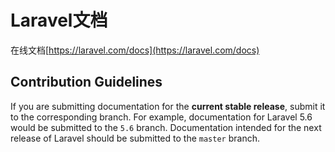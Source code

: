 # Laravel文档

在线文档[https://laravel.com/docs](https://laravel.com/docs)

## Contribution Guidelines

If you are submitting documentation for the **current stable release**, submit it to the corresponding branch. For example, documentation for Laravel 5.6 would be submitted to the `5.6` branch. Documentation intended for the next release of Laravel should be submitted to the `master` branch.
